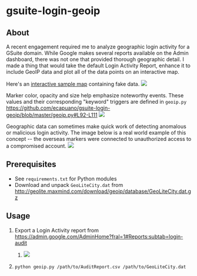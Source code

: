 # gsuite-login-geoip

## About
A recent engagement required me to analyze geographic login activity for a GSuite domain. While Google makes several reports available on the Admin dashboard, there was not one that provided thorough geographic detail. I made a thing that would take the default Login Activity Report, enhance it to include GeoIP data and plot all of the data points on an interactive map.

Here's an [interactive sample map](https://htmlpreview.github.io/?https://raw.githubusercontent.com/ecapuano/gsuite-login-geoip/master/sample_map.html) containing fake data.
[![](https://i.imgur.com/4YmrAno.png)](https://htmlpreview.github.io/?https://raw.githubusercontent.com/ecapuano/gsuite-login-geoip/master/sample_map.html)

Marker color, opacity and size help emphasize noteworthy events. These values and their corresponding "keyword" triggers are defined in `geoip.py` https://github.com/ecapuano/gsuite-login-geoip/blob/master/geoip.py#L92-L111
![](https://i.imgur.com/PNWZLFM.png)

Geographic data can sometimes make quick work of detecting anomalous or malicious login activity. The image below is a real world example of this concept -- the overseas markers were connected to unauthorized access to a compromised account.
![](https://i.imgur.com/i6VT8L3.png)

## Prerequisites
- See `requirements.txt` for Python modules
- Download and unpack `GeoLiteCity.dat` from http://geolite.maxmind.com/download/geoip/database/GeoLiteCity.dat.gz

## Usage
1. Export a Login Activity report from https://admin.google.com/AdminHome?fral=1#Reports:subtab=login-audit
    1. ![](https://i.imgur.com/PAnYpwf.png)

2. `python geoip.py /path/to/AuditReport.csv /path/to/GeoLiteCity.dat`
